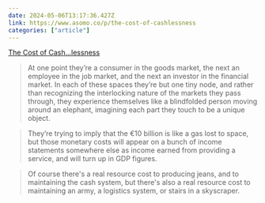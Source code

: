 ```yaml
---
date: 2024-05-06T13:17:36.427Z
link: https://www.asomo.co/p/the-cost-of-cashlessness
categories: ["article"]
---
```

[The Cost of Cash...lessness](https://www.asomo.co/p/the-cost-of-cashlessness)

> At one point they’re a consumer in the goods market, the next an employee in the job market, and the next an investor in the financial market. In each of these spaces they’re but one tiny node, and rather than recognizing the interlocking nature of the markets they pass through, they experience themselves like a blindfolded person moving around an elephant, imagining each part they touch to be a unique object.

> They’re trying to imply that the €10 billion is like a gas lost to space, but those monetary costs will appear on a bunch of income statements somewhere else as income earned from providing a service, and will turn up in GDP figures.

> Of course there's a real resource cost to producing jeans, and to maintaining the cash system, but there's also a real resource cost to maintaining an army, a logistics system, or stairs in a skyscraper.
